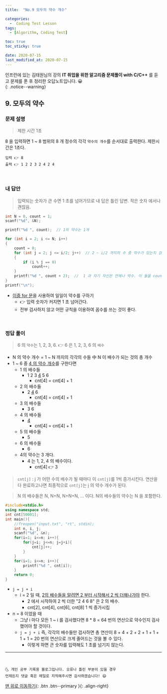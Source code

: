 ```yaml
---
title:  "No.9 모두의 약수 개수" 

categories:
  -  Coding Test Lesson
tags:
  - [Algorithm, Coding Test]

toc: true
toc_sticky: true

date: 2020-07-15
last_modified_at: 2020-07-15
---
```


인프런에 있는 김태원님의 강의 **IT 취업을 위한 알고리즘 문제풀이 with C/C++** 를 듣고 문제를 푼 후 정리한 오답노트입니다. 😀  
{: .notice--warning}

## 9. 모두의 약수

### 문제 설명

> 제한 시간 1초

8 을 입력하면 1 ~ 8 범위의 8 개 정수의 각각 `약수의 개수`를 순서대로 출력한다. 제한시간은 1초다.

```
입력 👉 8
출력 👉 1 2 2 3 2 4 2 4
```

<br>

### 내 답안

> 입력되는 숫자가 큰 수면 1 초를 넘어가므로 내 답은 틀린 답변. 작은 숫자 에서나 괜찮음.

```cpp
int N = 0, count = 1;
scanf("%d", &N);

printf("%d ", count);  // 1의 약수는 1개

for (int i = 2; i <= N; i++)
{
    count = 0;
    for (int j = 2; j <= i/2; j++)  // 2 ~ i/2 까지의 수 중 약수가 있는지 검사한다. i의 약수 범위는 1~i/2 를 넘지 않는다.
    {
        if (i % j == 0)
            count++;
    }
    printf("%d ", count + 2);  //  1 과 자기 자신은 언제나 약수. 이 둘을 count에 더해줌.
}
printf("\n");
```
  - <u>이중 for 문</u>을 사용하여 일일이 약수를 구하기
    - 👉 입력 숫자가 커지면 1 초 넘어간다. 
    - 전부 검사하지 않고 어떤 규칙을 이용하여 꼼수를 쓰는 것이 좋다.
     
<br>

### 정답 풀이

> 6 의 `약수`는 1, 2, 3, 6. 👉 6 은 1, 2, 3, 6 의 `배수`

- N 의 약수 개수 = 1 ~ N 까지의 각각의 수들 中 N 이 배수가 되는 것의 총 개수
- 1 ~ 6 중 <u>4 의 약수 개수</u>를 구한다면
  - 1 의 배수들
    - 1 2 3 <u>4</u> 5 6
      - cnt[4] = cnt[4] + 1
  - 2 의 배수들
    - 2 <u>4</u> 6
      - cnt[4] = cnt[4] + 1
  - 3 의 배수들 
    - 3 6
  - 4 의 배수들 
    - <u>4</u>
      - cnt[4] = cnt[4] + 1
  - 5 의 배수들 
    - 5
  - 6 의 배수들 
    - 6
  - 4의 약수는 3 개다.
    - 4 는 1, 2, 4 의 배수이다.
      - cnt[4] 👉 3

> `cnt[j]` : j 가 어떤 수의 배수가 될 때마다 이 `cnt[j]`를 1씩 증가시킨다. 연산을 다 완료하고나면 최종적으로 `cnt[j]`는 j 의 약수 개수가 된다.

> N 의 배수들은 N, N+N, N+N+N, ... 이다. N의 배수들의 약수는 N 을 포함한다.

```cpp
#include<stdio.h>
using namespace std;
int cnt[50001];
int main(){
	//freopen("input.txt", "rt", stdin);
	int n, i, j;
	scanf("%d", &n);
	for(i=1; i<=n; i++){
		for(j=i; j<=n; j=j+i){
			cnt[j]++;
		}
	}
	for(i=1; i<=n; i++){
		printf("%d ", cnt[i]);
	}
	return 0;
}
```

- `j = j + i`
  - i = 2 일 때, <u>2의 배수들을 알려면 2 부터 시작해서 2 씩 더해나가야</u> 한다.
    - 2 에서 시작하여 2 씩 더한 "2 4 6 8" 은 2 의 배수.
    - cnt[2], cnt[4], cnt[6], cnt[8] 1 씩 증가시킴
- n = 8 이었을 때 
  - 그냥 i 마다 모든 1 ~ i 를 검사했다면 8 * 8 = 64 번의 연산으로 약수인지 검사했어야 할 것이다.
  - `j = j + i` 즉, 각각의 배수들만 검사하면 총 연산이 8 + 4 + 2 + 2 + 1 + 1 + 1 + 1 = 20 번의 연산으로 크게 줄어드는 것을 볼 수 있다.
    - 이렇게 하면 큰 숫자를 입력해도 1 초를 넘기지 않는다. 


***
<br>

    🌜 개인 공부 기록용 블로그입니다. 오류나 틀린 부분이 있을 경우 
    언제든지 댓글 혹은 메일로 지적해주시면 감사하겠습니다! 😄

[맨 위로 이동하기](#){: .btn .btn--primary }{: .align-right}